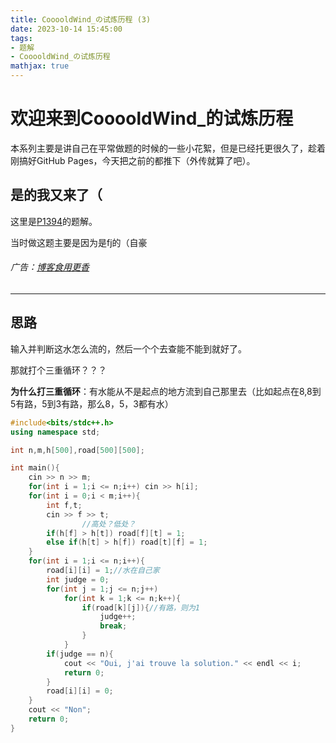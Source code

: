 ```yaml
---
title: CooooldWind_の试炼历程 (3)
date: 2023-10-14 15:45:00
tags: 
- 题解
- CooooldWind_の试炼历程
mathjax: true
---
```


# 欢迎来到CooooldWind_的试炼历程

本系列主要是讲自己在平常做题的时候的一些小花絮，但是已经托更很久了，趁着刚搞好GitHub Pages，今天把之前的都推下（外传就算了吧）。

## 是的我又来了（

这里是[P1394](https://www.luogu.com.cn/problem/P1394)的题解。

当时做这题主要是因为是fj的（自豪

###### 广告：[博客食用更香](https://www.luogu.com.cn/blog/747369/ColdWind-Growing-4)

---

## 思路

输入并判断这水怎么流的，然后一个个去查能不能到就好了。

那就打个三重循环？？？

**为什么打三重循环**：有水能从不是起点的地方流到自己那里去（比如起点在8,8到5有路，5到3有路，那么8，5，3都有水）

```cpp
#include<bits/stdc++.h>
using namespace std;

int n,m,h[500],road[500][500];

int main(){
	cin >> n >> m;
	for(int i = 1;i <= n;i++) cin >> h[i];
	for(int i = 0;i < m;i++){
		int f,t;
		cin >> f >> t;
                //高处？低处？
		if(h[f] > h[t]) road[f][t] = 1;
		else if(h[t] > h[f]) road[t][f] = 1;
	}
	for(int i = 1;i <= n;i++){
		road[i][i] = 1;//水在自己家
		int judge = 0;
		for(int j = 1;j <= n;j++)
			for(int k = 1;k <= n;k++){
				if(road[k][j]){//有路，则为1
					judge++;
					break;
				}
			}		
		if(judge == n){
			cout << "Oui, j'ai trouve la solution." << endl << i;
			return 0;
		}
		road[i][i] = 0;
	}
	cout << "Non";
	return 0;
}
```